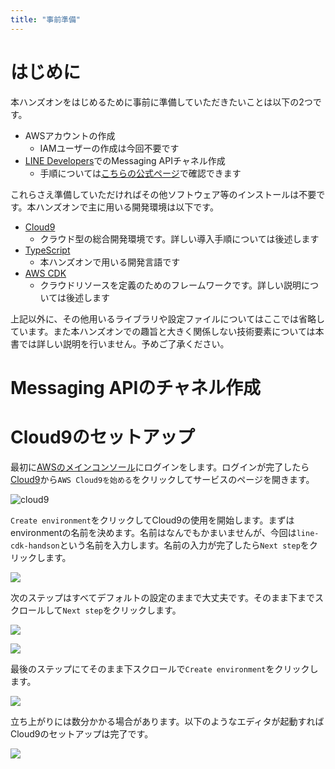 ```yaml
---
title: "事前準備"
---
```


# はじめに

本ハンズオンをはじめるために事前に準備していただきたいことは以下の2つです。

- AWSアカウントの作成
  - IAMユーザーの作成は今回不要です
- [LINE Developers](https://developers.line.biz/ja/)でのMessaging APIチャネル作成
  - 手順については[こちらの公式ページ](https://developers.line.biz/ja/docs/messaging-api/getting-started)で確認できます

これらさえ準備していただければその他ソフトウェア等のインストールは不要です。本ハンズオンで主に用いる開発環境は以下です。

- [Cloud9](https://aws.amazon.com/jp/cloud9/)
  - クラウド型の総合開発環境です。詳しい導入手順については後述します
- [TypeScript](https://www.typescriptlang.org/)
  - 本ハンズオンで用いる開発言語です
- [AWS CDK](https://aws.amazon.com/jp/cdk/)
  - クラウドリソースを定義のためのフレームワークです。詳しい説明については後述します

上記以外に、その他用いるライブラリや設定ファイルについてはここでは省略しています。また本ハンズオンでの趣旨と大きく関係しない技術要素については本書では詳しい説明を行いません。予めご了承ください。

# Messaging APIのチャネル作成

# Cloud9のセットアップ

最初に[AWSのメインコンソール](https://aws.amazon.com/jp/)にログインをします。ログインが完了したら[Cloud9](https://aws.amazon.com/jp/cloud9/)から`AWS Cloud9を始める`をクリックしてサービスのページを開きます。

![cloud9](https://storage.googleapis.com/zenn-user-upload/nlefahk95eq33fwqvll98sw58b1j)

`Create environment`をクリックしてCloud9の使用を開始します。まずはenvironmentの名前を決めます。名前はなんでもかまいませんが、今回は`line-cdk-handson`という名前を入力します。名前の入力が完了したら`Next step`をクリックします。

![](https://storage.googleapis.com/zenn-user-upload/xlx9ei3a3mevn1q7flp1njn6j0px)

次のステップはすべてデフォルトの設定のままで大丈夫です。そのまま下までスクロールして`Next step`をクリックします。

![](https://storage.googleapis.com/zenn-user-upload/u5u4t3h12288mq2kecix0orgu8dx)

![](https://storage.googleapis.com/zenn-user-upload/m6f1vnwxtlgh03cw7b4pcgdvctw9)

最後のステップにてそのまま下スクロールで`Create environment`をクリックします。

![](https://storage.googleapis.com/zenn-user-upload/6fjuvihvhalr8o2g158x13j37uc3)

立ち上がりには数分かかる場合があります。以下のようなエディタが起動すればCloud9のセットアップは完了です。

![](https://storage.googleapis.com/zenn-user-upload/s1kt0i6z2k5c8u0kxts8rx8bc45m)